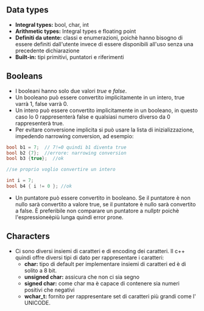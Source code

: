 ## Data types ##

* **Integral types:**  bool, char, int
* **Arithmetic types:** Integral types e floating point
* **Definiti da utente:** classi e enumerazioni, poichè hanno bisogno di essere definiti dall'utente invece di essere disponibili all'uso senza una precedente dichiarazione
* **Built-in:** tipi primitivi, puntatori e riferimenti

## Booleans ##
* I booleani hanno solo due valori *true* e *false*.
* Un booleano può essere convertito implicitamente in un intero, true varrà 1, false varrà 0.
* Un intero può essere convertito implicitamente in un booleano, in questo caso lo 0 rappresenterà false e qualsiasi numero diverso da 0 rappresenterà true.
* Per evitare conversione implicita si può usare la lista di inizializzazione, impedendo narrowing conversion, ad esempio:

``` c++
bool b1 = 7;  // 7!=0 quindi b1 diventa true
bool b2 {7};  //errore: narrowing conversion
bool b3 {true};  //ok

//se proprio voglio convertire un intero

int i = 7;
bool b4 { i != 0 }; //ok
```
* Un puntatore può essere convertito in booleano. Se il puntatore è non nullo sarà convertito a valore true, se il puntatore è nullo sarà convertito a false. È preferibile non comparare un puntatore a nullptr poichè l'espressioneèpiù lunga quindi error prone.

## Characters ##

* Ci sono diversi insiemi di caratteri e di encoding dei caratteri. Il c++ quindi offre diversi tipi di dato per rappresentare i caratteri:
  * **char:** tipo di default per implementare insiemi di caratteri ed è di solito a 8 bit.
  * **unsigned char:** assicura che non ci sia segno
  * **signed char:** come char ma è capace di contenere sia numeri positivi che negativi
  * **wchar_t:** fornito per rappresentare set di caratteri più grandi come l' UNICODE. 
